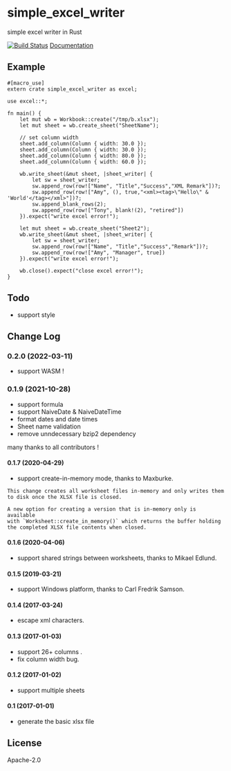 # simple_excel_writer
simple excel writer in Rust

[![Build Status](https://travis-ci.org/outersky/simple_excel_writer.png?branch=master)](https://travis-ci.org/outersky/simple_excel_writer) 
[Documentation](https://docs.rs/simple_excel_writer/)

## Example

```rust,no_run
#[macro_use]
extern crate simple_excel_writer as excel;

use excel::*;

fn main() {
    let mut wb = Workbook::create("/tmp/b.xlsx");
    let mut sheet = wb.create_sheet("SheetName");

    // set column width
    sheet.add_column(Column { width: 30.0 });
    sheet.add_column(Column { width: 30.0 });
    sheet.add_column(Column { width: 80.0 });
    sheet.add_column(Column { width: 60.0 });

    wb.write_sheet(&mut sheet, |sheet_writer| {
        let sw = sheet_writer;
        sw.append_row(row!["Name", "Title","Success","XML Remark"])?;
        sw.append_row(row!["Amy", (), true,"<xml><tag>\"Hello\" & 'World'</tag></xml>"])?;
        sw.append_blank_rows(2);
        sw.append_row(row!["Tony", blank!(2), "retired"])
    }).expect("write excel error!");

    let mut sheet = wb.create_sheet("Sheet2");
    wb.write_sheet(&mut sheet, |sheet_writer| {
        let sw = sheet_writer;
        sw.append_row(row!["Name", "Title","Success","Remark"])?;
        sw.append_row(row!["Amy", "Manager", true])
    }).expect("write excel error!");

    wb.close().expect("close excel error!");
}
```

## Todo

- support style

## Change Log

### 0.2.0 (2022-03-11)
- support WASM !

### 0.1.9 (2021-10-28)
- support formula 
- support NaiveDate & NaiveDateTime
- format dates and date times
- Sheet name validation
- remove unndecessary bzip2 dependency

many thanks to all contributors !

#### 0.1.7 (2020-04-29)
- support create-in-memory mode, thanks to Maxburke.

```
This change creates all worksheet files in-memory and only writes them
to disk once the XLSX file is closed.

A new option for creating a version that is in-memory only is available
with `Worksheet::create_in_memory()` which returns the buffer holding
the completed XLSX file contents when closed.
```

#### 0.1.6 (2020-04-06)
- support shared strings between worksheets, thanks to Mikael Edlund.

#### 0.1.5 (2019-03-21)
- support Windows platform, thanks to Carl Fredrik Samson.

#### 0.1.4 (2017-03-24)
- escape xml characters.

#### 0.1.3 (2017-01-03)
- support 26+ columns .
- fix column width bug.

#### 0.1.2 (2017-01-02)
- support multiple sheets

#### 0.1 (2017-01-01)
- generate the basic xlsx file

## License
Apache-2.0
